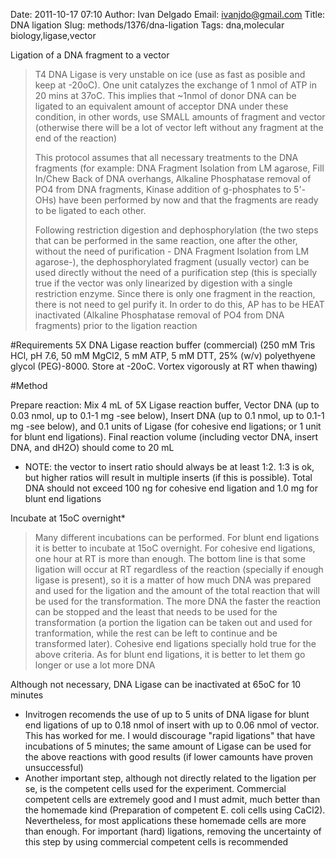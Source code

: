 Date: 2011-10-17 07:10
Author: Ivan Delgado
Email: ivanjdo@gmail.com
Title: DNA ligation
Slug: methods/1376/dna-ligation
Tags: dna,molecular biology,ligase,vector

Ligation of a DNA fragment to a vector




>T4 DNA Ligase is very unstable on ice (use as fast as posible and keep at -20oC). One unit catalyzes the exchange of 1 nmol of ATP in 20 mins at 37oC. This implies that ~1nmol of donor DNA can be ligated to an equivalent amount of acceptor DNA under these condition, in other words, use SMALL amounts of fragment and vector (otherwise there will be a lot of vector left without any fragment at the end of the reaction)
>
>This protocol assumes that all necessary treatments to the DNA fragments (for example: DNA Fragment Isolation from LM agarose, Fill In/Chew Back of DNA overhangs, Alkaline Phosphatase removal of PO4 from DNA fragments, Kinase addition of g-phosphates to 5'-OHs) have been performed by now and that the fragments are ready to be ligated to each other.
>
>Following restriction digestion and dephosphorylation (the two steps that can be performed in the same reaction, one after the other, without the need of purification - DNA Fragment Isolation from LM agarose-), the dephosphorylated fragment (usually vector) can be used directly without the need of a purification step (this is specially true if the vector was only linearized by digestion with a single restriction enzyme. Since there is only one fragment in the reaction, there is not need to gel purify it. In order to do this, AP has to be HEAT inactivated (Alkaline Phosphatase removal of PO4 from DNA fragments) prior to the ligation reaction


#Requirements
5X DNA Ligase reaction buffer (commercial) (250 mM Tris HCl, pH 7.6, 50 mM MgCl2, 5 mM ATP, 5 mM DTT, 25% (w/v) polyethyene glycol (PEG)-8000. Store at -20oC. Vortex vigorously at RT when thawing)


#Method

Prepare reaction: Mix 4 mL of 5X Ligase reaction buffer, Vector DNA (up to 0.03 nmol, up to 0.1-1 mg -see below), Insert DNA (up to 0.1 nmol, up to 0.1-1 mg -see below), and 0.1 units of Ligase (for cohesive end ligations; or 1 unit for blunt end ligations). Final reaction volume (including vector DNA, insert DNA, and dH2O) should come to 20 mL
- NOTE: the vector to insert ratio should always be at least 1:2. 1:3 is ok, but higher ratios will result in multiple inserts (if this is possible). Total DNA should not exceed 100 ng for cohesive end ligation and 1.0 mg for blunt end ligations



Incubate at 15oC overnight*


>Many different incubations can be performed. For blunt end ligations it is better to incubate at 15oC overnight. For cohesive end ligations, one hour at RT is more than enough. The bottom line is that some ligation will occur at RT regardless of the reaction (specially if enough ligase is present), so it is a matter of how much DNA was prepared and used for the ligation and the amount of the total reaction that will be used for the transformation. The more DNA the faster the reaction can be stopped and the least that needs to be used for the transformation (a portion the ligation can be taken out and used for tranformation, while the rest can be left to continue and be transformed later). Cohesive end ligations specially hold true for the above criteria. As for blunt end ligations, it is better to let them go longer or use a lot more DNA


Although not necessary, DNA Ligase can be inactivated at 65oC for 10 minutes
- Invitrogen recomends the use of up to 5 units of DNA ligase for blunt end ligations of up to 0.18 nmol of insert with up to 0.06 nmol of vector. This has worked for me. I would discourage "rapid ligations" that have incubations of 5 minutes; the same amount of Ligase can be used for the above reactions with good results (if lower camounts have proven unsuccessful)
- Another important step, although not directly related to the ligation per se, is the competent cells used for the experiment. Commercial competent cells are extremely good and I must admit, much better than the homemade kind (Preparation of competent E. coli cells using CaCl2). Nevertheless, for most applications these homemade cells are more than enough. For important (hard) ligations, removing the uncertainty of this step by using commercial competent cells is recommended





